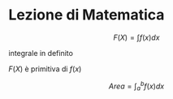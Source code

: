 # Lezione di Matematica


$$
F(X)=\int f(x)dx
$$

integrale in definito

$F(X)$ è primitiva di $f(x)$



$$
Area = \int^b_af(x)dx
$$
<!--stackedit_data:
eyJoaXN0b3J5IjpbMTUxMDU1NTA1Ml19
-->